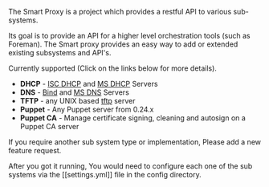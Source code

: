 
The Smart Proxy is a project which provides a restful API to various sub-systems.

Its goal is to provide an API for a higher level orchestration tools (such as Foreman).
The Smart proxy provides an easy way to add or extended existing subsystems and API's.

Currently supported (Click on the links below for more details).

* **DHCP**   - [ISC DHCP](manuals/1.1/index.html#4.3.3ISC_DHCP) and [MS DHCP](manuals/1.1/index.html#4.3.4MS_DHCP) Servers
* **DNS**    - [Bind](manuals/1.1/index.html#4.3.5Bind) and [MS DNS]() Servers
* **TFTP**   - any UNIX based [tftp](manuals/1.1/index.html#4.3.7TFTP) server
* **Puppet** - Any Puppet server from 0.24.x
* **Puppet CA** - Manage certificate signing, cleaning and autosign on a Puppet CA server

If you require another sub system type or implementation, Please add a new feature request.

After you got it running, You would need to configure each one of the sub systems via the [[settings.yml]] file in the config directory.

<!---[API](#) Reference -->

<!---[Release Notes](#) -->

<!---[Known Issues](#)-->
